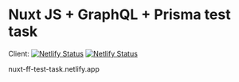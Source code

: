# Nuxt JS + GraphQL + Prisma test task

Client: 
[![Netlify Status](https://api.netlify.com/api/v1/badges/47615736-36f0-4c88-9542-e618ed8121dd/deploy-status)](https://app.netlify.com/sites/nuxt-ff-test-task/deploys)
[![Netlify Status](https://api.netlify.com/api/v1/badges/4d7e61ff-c921-4ee1-9da1-2f82f556326e/deploy-status)](https://app.netlify.com/sites/transcendent-kangaroo-4c6100/deploys)


nuxt-ff-test-task.netlify.app

